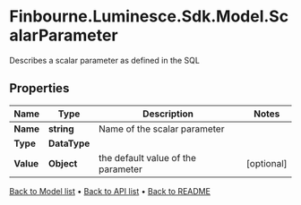 # Finbourne.Luminesce.Sdk.Model.ScalarParameter
Describes a scalar parameter as defined in the SQL

## Properties

Name | Type | Description | Notes
------------ | ------------- | ------------- | -------------
**Name** | **string** | Name of the scalar parameter | 
**Type** | **DataType** |  | 
**Value** | **Object** | the default value of the parameter | [optional] 

[Back to Model list](../README.md#documentation-for-models) &#8226; [Back to API list](../README.md#documentation-for-api-endpoints) &#8226; [Back to README](../README.md)

